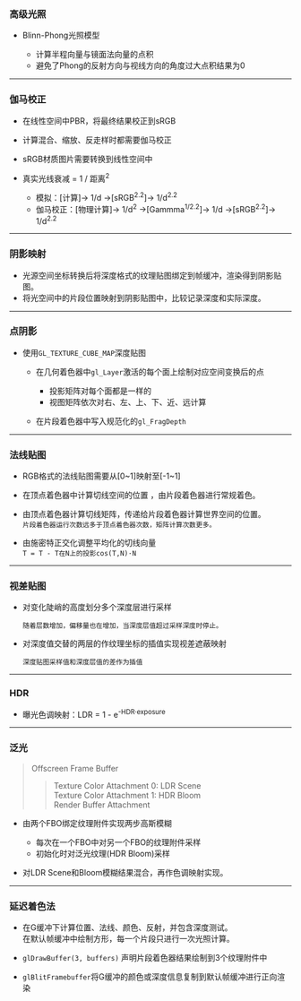 ### 高级光照

* Blinn-Phong光照模型

  * 计算半程向量与镜面法向量的点积
  * 避免了Phong的反射方向与视线方向的角度过大点积结果为0


---
### 伽马校正

* 在线性空间中PBR，将最终结果校正到sRGB
* 计算混合、缩放、反走样时都需要伽马校正
* sRGB材质图片需要转换到线性空间中


* 真实光线衰减 = 1 / 距离<sup>2</sup>
  * 模拟：\[计算]-> 1/d ->\[sRGB<sup>2.2</sup>]-> 1/d<sup>2.2</sup>
  * 伽马校正：\[物理计算]-> 1/d<sup>2</sup> ->\[Gammma<sup>1/2.2</sup>]-> 1/d ->\[sRGB<sup>2.2</sup>]-> 1/d<sup>2.2</sup>


---
### 阴影映射


* 光源空间坐标转换后将深度格式的纹理贴图绑定到帧缓冲，渲染得到阴影贴图。
* 将光空间中的片段位置映射到阴影贴图中，比较记录深度和实际深度。


---
### 点阴影

* 使用`GL_TEXTURE_CUBE_MAP`深度贴图

  * 在几何着色器中`gl_Layer`激活的每个面上绘制对应空间变换后的点
  
    * 投影矩阵对每个面都是一样的
    * 视图矩阵依次对右、左、上、下、近、远计算
  * 在片段着色器中写入规范化的`gl_FragDepth`


---
### 法线贴图

* RGB格式的法线贴图需要从\[0\~1]映射至\[-1\~1]

* 在顶点着色器中计算切线空间的位置 ，由片段着色器进行常规着色。

* 由顶点着色器计算切线矩阵，传递给片段着色器计算世界空间的位置。<br>
  `片段着色器运行次数远多于顶点着色器次数，矩阵计算次数更多。`
  
* 由施密特正交化调整平均化的切线向量<br>
  `T = T - T在N上的投影cos(T,N)·N`


---
### 视差贴图


* 对变化陡峭的高度划分多个深度层进行采样

  `随着层数增加，偏移量也在增加，当深度层值超过采样深度时停止。`

* 对深度值交替的两层的作纹理坐标的插值实现视差遮蔽映射

  `深度贴图采样值和深度层值的差作为插值`


---
### HDR


* 曝光色调映射：LDR = 1 - e<sup>-HDR·exposure</sup> 


---
### 泛光

> Offscreen Frame Buffer
>> Texture Color Attachment 0:   LDR Scene<br>
>> Texture Color Attachment 1:   HDR Bloom<br>
>> Render Buffer Attachment

* 由两个FBO绑定纹理附件实现两步高斯模糊<br>
  * 每次在一个FBO中对另一个FBO的纹理附件采样
  * 初始化时对泛光纹理(HDR Bloom)采样

* 对LDR Scene和Bloom模糊结果混合，再作色调映射实现。


---
### 延迟着色法


* 在G缓冲下计算位置、法线、颜色、反射，并包含深度测试。<br>
  在默认帧缓冲中绘制方形，每一个片段只进行一次光照计算。
  
* `glDrawBuffer(3, buffers)` 声明片段着色器结果绘制到3个纹理附件中

* `glBlitFramebuffer`将G缓冲的颜色或深度信息复制到默认帧缓冲进行正向渲染
